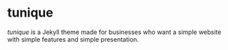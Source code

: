 ---
---

# tunique
*tunique* is a Jekyll theme made for businesses who want a simple website with simple features and simple presentation.
